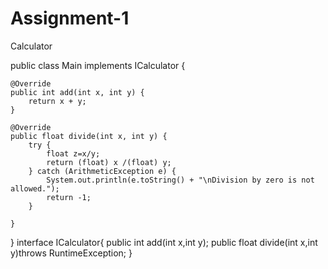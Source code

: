 # Assignment-1
Calculator

public class Main implements ICalculator {

    @Override
    public int add(int x, int y) {
        return x + y;
    }

    @Override
    public float divide(int x, int y) {
        try {
            float z=x/y;
            return (float) x /(float) y;
        } catch (ArithmeticException e) {
            System.out.println(e.toString() + "\nDivision by zero is not allowed.");
            return -1;
        }

    }
}
interface ICalculator{
    public int add(int x,int y);
    public float divide(int x,int y)throws RuntimeException;
}
